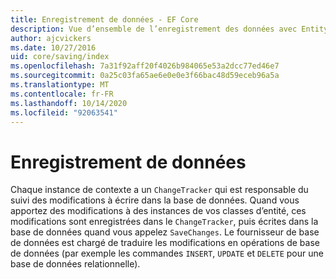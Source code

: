 ```yaml
---
title: Enregistrement de données - EF Core
description: Vue d’ensemble de l’enregistrement des données avec Entity Framework Core.
author: ajcvickers
ms.date: 10/27/2016
uid: core/saving/index
ms.openlocfilehash: 7a31f92aff20f4026b984065e53a2dcc77ed46e7
ms.sourcegitcommit: 0a25c03fa65ae6e0e0e3f66bac48d59eceb96a5a
ms.translationtype: MT
ms.contentlocale: fr-FR
ms.lasthandoff: 10/14/2020
ms.locfileid: "92063541"
---
```

# <a name="saving-data"></a>Enregistrement de données

Chaque instance de contexte a un `ChangeTracker` qui est responsable du suivi des modifications à écrire dans la base de données. Quand vous apportez des modifications à des instances de vos classes d’entité, ces modifications sont enregistrées dans le `ChangeTracker`, puis écrites dans la base de données quand vous appelez `SaveChanges`. Le fournisseur de base de données est chargé de traduire les modifications en opérations de base de données (par exemple les commandes `INSERT`, `UPDATE` et `DELETE` pour une base de données relationnelle).
